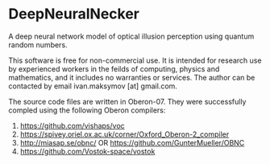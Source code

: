 # DeepNeuralNecker
A deep neural network model of optical illusion perception using quantum random numbers.

This software is free for non-commercial use. It is intended for
research use by experienced workers in the feilds of computing, 
physics and mathematics, and it includes no warranties or services.
The author can be contacted by email ivan.maksymov [at] gmail.com.

The source code files are written in Oberon-07.
They were successfully compled using the following Oberon compilers:

1. https://github.com/vishaps/voc
2. https://spivey.oriel.ox.ac.uk/corner/Oxford_Oberon-2_compiler
3. http://miasap.se/obnc/ OR https://github.com/GunterMueller/OBNC
4. https://github.com/Vostok-space/vostok


